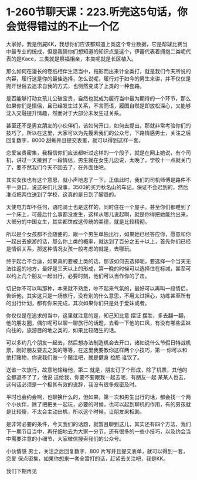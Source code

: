 # 1-260节聊天课：223.听完这5句话，你会觉得错过的不止一个亿

大家好，我是倒屍KK，我想你们应该都知道上类这个专业数据，它是帮球比赛当中最专业的统成，但是我猜你们想知道的知识点是这个，伊蕾代表着拥抱二类呢代表的是Kace，三类就是祭福相亲，本类呢就是长区植入。

那么如何在漫长的卷纸相伴生活当中，拖影而出来计全类打，就是我们今天所说的内容，履行这是你的最佳选择，怎么说呢，履行对于如今的男生来讲，并不仅仅是抛开世俗去追求自我的方式，也侧然变成了上类的一种套路。

是否能够打动女孩儿公破宝贵，自然也就成为履行当中最为期待的一个环节，那么如果你们是情侣，且已经发生过关系，不言而语，履图自然是即放松深心，又能够沈入交融提升情趣，然而对于大部分未发生过关系。

甚至还不是男女朋友的小伙伴们，该如何开口，如何去提出，那就非常考验你们的技巧了，所以在这里，大家可以为先搜索我们的公众号，下路情感男士，关注之后回复数字，8000 甜蜥并且提交表蛋，就可以得到这样一套。

恋爱宝贵密集，我相信你们应该都听过这样的一个段子，就是在网上她说，有个司机，讲过一天接到了一段情侣，男生就在女生儿边说，太晚了，学校十一点就关门了，要不然我们今天不回去了，在外面住吧。

其实女孩也有这个意思，就小声地恩了一下，正值此时，我们的司机师傅是路件不平一身口，说这哥们儿没事，3500的买力秋名山的车记，保证不会迟到的，然后准点把两位送到了学校，这真的是日到了脚趋的。

天使电力却不任何，语陀骑士也是这样的，同时住在一个屋子，甚至你们都睡到了一个床上，可最后什么事都没发生，这样从哪儿说起啊，就是你得把她能约出来，大部分的中国女生，其实都饼成这传统的美德，就是比较精彻。

所以是个女孩都不会随便的，跟一个男生单独出行，如果她已经答应你，愿意和你一起出去旅游的话，那么你上类的概率，就达到了百分之五十以上，首先你们已经是情侣关系，那这种情况女孩一般考虑的就是，去哪玩。

终于起合不合适，如果真的要被上类的话，那该如何去选择呢，要选择一个当天无法往返的地方，最好是三天以上的形成，第一晚的时候可以选择住在标减，甚至可以约上几个朋友一起出行，必要时刻，他们可以当作你的了击。

切记你不可以叫那种，本来就不熟悉，吵不起来气氛的，最好可以再叫一段情侣，告诉他，其实这只是一场旅行，没有别的什么意思，不用太过担心，功练甚至所有的出行计划，都有你来完成，其次如果你们只是处于爱妹或者。

你仅仅是在追求的当中，这里就注意的是，知己知比意 摆证 摆胜，多去翻一翻，他的朋友圈，偶尔呢可以聊一聊旅行的话题，去看一下他的口风，有没有哪些孟妹向往的，旅游目的地之类的，如果比较陌生的话。

可以多约几个朋友一起去，然后想办法制造机会去开口，诸如说什么节假日特战机票，刚好朋友要去之类的等等，在这里我要教你这样两个小技巧，第一 你可以和他打赌物，你说我们做一个赌注吧，就是健身 检肥 谁饮了。

送谁一次旅行，故意地输给他，第二 就是，朋友订了个形成，除了机票，其他的全都退不了了，他说 送给我，你要不要跟我一起去呢，有朋友一起 某某人也去，这句话必须是一个极其有效的说辞，我没有很多规密及时。

平时也会约会啊，也聊换什么的，但如果，第一次和男生出行的话，都会找一个两个小伙伴，除了把把关一起玩，必要的时候，也可以起到聊机的作用，有的男孩就是比较傻，不太会主动出机，所以这个时候，让朋友来相助。

是非常必要的条件，今天我们的话题，就暂且聊到这儿，其实还有四个方法，我们下一期节目当中，再仔细地去为大家一分节，还有很多的一些小技巧，以及约会当中需要注意的小细节，大家微信搜索我们的公众号。

小伙情感 男士，关注之后回复数字，800 片写并且提交表单，就可以得到一套，恋爱 保点密集，如果你想来一套全雷打的话，赶紧去关注吧，我是KK。

我们下期再见